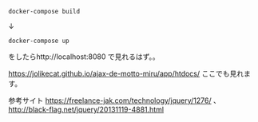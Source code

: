 ```
docker-compose build
```
↓
```
docker-compose up
```
をしたらhttp://localhost:8080 で見れるはず。。

https://jolikecat.github.io/ajax-de-motto-miru/app/htdocs/ ここでも見れます。

参考サイト
https://freelance-jak.com/technology/jquery/1276/ 、 http://black-flag.net/jquery/20131119-4881.html
